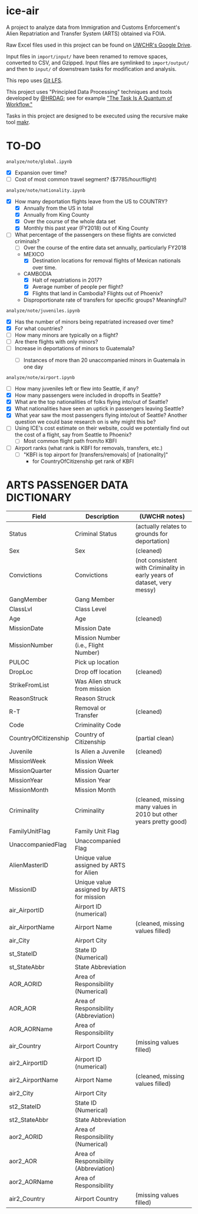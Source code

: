 # ice-air

A project to analyze data from Immigration and Customs Enforcement's Alien Repatriation and Transfer System (ARTS) obtained via FOIA.

Raw Excel files used in this project can be found on [UWCHR's Google Drive](https://drive.google.com/drive/folders/1DFhlKSI1u9yrPqPmLKW0o2IKUsUhSEIl?usp=sharing).

Input files in `import/input/` have been renamed to remove spaces, converted to CSV, and Gzipped. Input files are symlinked to `import/output/` and then to `input/` of downstream tasks for modification and analysis.

This repo uses [Git LFS](https://git-lfs.github.com/).

This project uses "Principled Data Processing" techniques and tools developed by [@HRDAG](https://github.com/HRDAG); see for example ["The Task Is A Quantum of Workflow."](https://hrdag.org/2016/06/14/the-task-is-a-quantum-of-workflow/)

Tasks in this project are designed to be executed using the recursive make tool [makr](https://github.com/hrdag/makr).

# TO-DO

`analyze/note/global.ipynb`
- [x] Expansion over time?
- [ ] Cost of most common travel segment? ($7785/hour/flight)

`analyze/note/nationality.ipynb`
- [x] How many deportation flights leave from the US to COUNTRY?
  - [x] Annually from the US in total
  - [x] Annually from King County 
  - [x] Over the course of the whole data set
  - [x] Monthly this past year (FY2018) out of King County
- [ ] What percentage of the passengers on these flights are convicted criminals? 
  - [ ] Over the course of the entire data set annually, particularly FY2018
  - MEXICO
    - [x] Destination locations for removal flights of Mexican nationals over time.
  - CAMBODIA
    - [x] Halt of repatriations in 2017?
    - [x] Average number of people per flight?
    - [x] Flights that land in Cambodia? Flights out of Phoenix?
  - Disproportionate rate of transfers for specific groups? Meaningful?

`analyze/note/juveniles.ipynb`
- [x] Has the number of minors being repatriated increased over time?
- [x] For what countries? 
- [ ] How many minors are typically on a flight? 
- [ ] Are there flights with only minors?
- [ ] Increase in deportations of minors to Guatemala?
  - [ ] Instances of more than 20 unaccompanied minors in Guatemala in one day


`analyze/note/airport.ipynb`
- [ ] How many juveniles left or flew into Seattle, if any?
- [x] How many passengers were included in dropoffs in Seattle?
- [x] What are the top nationalities of folks flying into/out of Seattle?
- [x] What nationalities have seen an uptick in passengers leaving Seattle?
- [x] What year saw the most passengers flying into/out of Seattle? Another question we could base research on is why might this be?
- [ ] Using ICE's cost estimate on their website, could we potentially find out the cost of a flight, say from Seattle to Phoenix?
  - [ ] Most common flight path from/to KBFI
- [ ] Airport ranks (what rank is KBFI for removals, transfers, etc.)
  - [ ] "KBFI is top airport for [transfers/removals] of [nationality]"
    - for CountryOfCitizenship get rank of KBFI

# ARTS PASSENGER DATA DICTIONARY

Field|Description|(UWCHR notes)
-----|-----------|-------------
Status|Criminal Status|(actually relates to grounds for deportation)
Sex|Sex|(cleaned)
Convictions|Convictions|(not consistent with Criminality in early years of dataset, very messy)
GangMember|Gang Member|
ClassLvl|Class Level|
Age|Age|(cleaned)
MissionDate|Mission Date|
MissionNumber|Mission Number (i.e., Flight Number)|
PULOC|Pick up location|
DropLoc|Drop off location|(cleaned)
StrikeFromList|Was Alien struck from mission |
ReasonStruck|Reason Struck|
R-T|Removal or Transfer|(cleaned)
Code|Criminality Code|
CountryOfCitizenship|Country of Citizenship|(partial clean)
Juvenile|Is Alien a Juvenile|(cleaned)
MissionWeek|Mission Week|
MissionQuarter|Mission Quarter|
MissionYear|Mission Year|
MissionMonth|Mission Month|
Criminality|Criminality|(cleaned, missing many values in 2010 but other years pretty good)
FamilyUnitFlag|Family Unit Flag|
UnaccompaniedFlag|Unaccompanied Flag|
AlienMasterID|Unique value assigned by ARTS for Alien|
MissionID|Unique value assigned by ARTS for mission|
air_AirportID|Airport ID (numerical)|
air_AirportName|Airport Name|(cleaned, missing values filled)
air_City|Airport City|
st_StateID|State ID (Numerical)|
st_StateAbbr|State Abbreviation|
AOR_AORID|Area of Responsibility (Numerical)|
AOR_AOR|Area of Responsibility (Abbreviation)|
AOR_AORName|Area of Responsibility|
air_Country|Airport Country|(missing values filled)
air2_AirportID|Airport ID (numerical)|
air2_AirportName|Airport Name|(cleaned, missing values filled)
air2_City|Airport City |
st2_StateID|State ID (Numerical)|
st2_StateAbbr|State Abbreviation|
aor2_AORID|Area of Responsibility (Numerical)|
aor2_AOR|Area of Responsibility (Abbreviation)|
aor2_AORName|Area of Responsibility|
air2_Country|Airport Country|(missing values filled)
